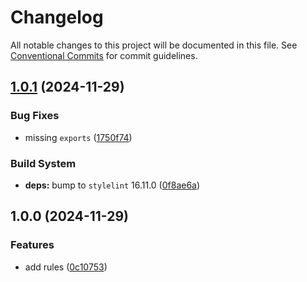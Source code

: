 # Changelog

All notable changes to this project will be documented in this file. See [Conventional Commits](https://conventionalcommits.org) for commit guidelines.

## [1.0.1](https://github.com/front-factory/stylelint-config/compare/v1.0.0...v1.0.1) (2024-11-29)

### Bug Fixes

* missing `exports` ([1750f74](https://github.com/front-factory/stylelint-config/commit/1750f74594c39ae949420fa80259e1236ac62105))

### Build System

* **deps:** bump to `stylelint` 16.11.0 ([0f8ae6a](https://github.com/front-factory/stylelint-config/commit/0f8ae6a5a161c3b926030d8b34497303d6124f10))

## 1.0.0 (2024-11-29)

### Features

* add rules ([0c10753](https://github.com/front-factory/stylelint-config/commit/0c10753c7fc6e1386b798f8af27b846afaa6023f))
